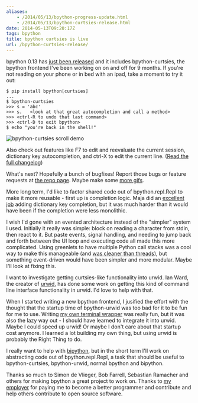 ```yaml
---
aliases:
    - /2014/05/13/bpython-progress-update.html
    - /2014/05/13/bpython-curtsies-release.html
date: 2014-05-13T09:20:17Z
tags: bpython
title: bpython curtsies is live
url: /bpython-curtsies-release/
---
```


bpython 0.13 has [just been released](https://groups.google.com/forum/#!topic/bpython/jtvr4l1Snkc)
and it includes bpython-curtsies, the bpython
frontend I've been working on on and off for 9 months. If you're
not reading on your phone or in bed with an ipad, take a moment to try it out:

    $ pip install bpython[curtsies]
    ...
    $ bpython-curtsies
    >>> s = 'abc'
    >>> s.   <look at that great autocompletion and call a method>
    >>> <ctrl-R to undo that last command>
    >>> <ctrl-D to exit bpython>
    $ echo "you're back in the shell!"

![bpython-curtsies scroll demo](/assets/bpython-curtsies-scroll-demo-large.gif)

Also check out features like F7 to edit and reevaluate the current session,
dictionary key autocompletion, and ctrl-X to edit the current line.
([Read the full changelog](https://groups.google.com/forum/#!topic/bpython/jtvr4l1Snkc))

What's next? Hopefully a bunch of bugfixes! Report those bugs or feature
requests at [the repo page](https://bitbucket.org/bobf/bpython/issues). Maybe
make some [more gifs](http://ballingt.com/2013/12/21/bpython-curtsies.html).

More long term, I'd like to factor shared code out of bpython.repl.Repl
to make it more reusable - first up is completion logic.
Maja did an [excellent job](https://bitbucket.org/bobf/bpython/pull-request/41/autocomplete-for-dictionary-keys-fixes-226/diff)
adding dictionary key completion, but
it was much harder than it would have been if the completion were less
monolithic.

I wish I'd gone with an evented architecture instead of the "simpler"
system I used. Initially it really was simple: block on reading
a character from stdin, then react to it. But paste events, signal
handling, and needing to jump back and forth between the UI loop
and executing code all made this more complicated. Using greenlets
to have multiple Python call stacks
was a cool way to make this manageable (and
[was cleaner than threads](https://bitbucket.org/bobf/bpython/commits/989d8880cecbd0a10be99be516bb6fd73bc2fa23)),
but something event-driven would have been simpler and more
modular. Maybe I'll look at fixing this.

I want to investigate getting curtsies-like functionality into urwid.
Ian Ward, the creator of [urwid](http://urwid.org/), has done some work
on getting this kind of command line interface functionality in urwid.
I'd love to help with that.

When I started writing a new bpython frontend, I jusified the effort with the thought
that the startup time of bpython-urwid was too bad for it to be fun for me
to use. Writing [my own terminal
wrapper](https://github.com/thomasballinger/curtsies) was really fun, but it was also
the lazy way out - I should have learned to integrate it into urwid.
Maybe I could speed up urwid! Or maybe I don't care about that startup cost anymore.
I learned a lot building my own thing, but using urwid is probably the Right Thing
to do.

I really want to help with [bipython](https://github.com/ivanov/bipython),
but in the short term I'll work
on abstracting code out of bpython.repl.Repl, a task that should be useful
to bpython-curtsies, bpython-urwid, normal bpython and bipython.

Thanks so much to Simon de Vlieger, Bob Farrell, Sebastian Ramacher and others
for making bpython a great project to work on. Thanks to
[my employer](https://www.hackerschool.com/) for paying me to become a better
programmer and contribute and help others contribute to open source software.
